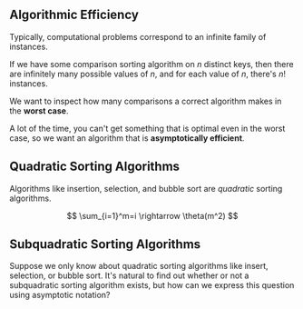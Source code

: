 ## Algorithmic Efficiency

Typically, computational problems correspond to an infinite family of instances. 

If we have some comparison sorting algorithm on $n$ distinct keys, then there are infinitely many possible values of $n$, and for each value of $n$, there's $n!$ instances.

We want to inspect how many comparisons a correct algorithm makes in the **worst case**.

A lot of the time, you can't get something that is optimal even in the worst case, so we want an algorithm that is **asymptotically efficient**.

## Quadratic Sorting Algorithms

Algorithms like insertion, selection, and bubble sort are *quadratic* sorting algorithms.

$$
\sum_{i=1}^m=i \rightarrow \theta(m^2)
$$

## Subquadratic Sorting Algorithms

Suppose we only know about quadratic sorting algorithms like insert, selection, or bubble sort. It's natural to find out whether or not a subquadratic sorting algorithm exists, but how can we express this question using asymptotic notation?